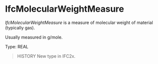 # IfcMolecularWeightMeasure

_IfcMolecularWeightMeasure_ is a measure of molecular weight of material (typically gas).

Usually measured in g/mole.

Type: REAL

> HISTORY New type in IFC2x.
